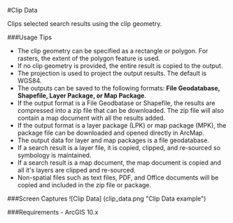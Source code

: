 #Clip Data

Clips selected search results using the clip geometry. 

###Usage Tips
  - The clip geometry can be specified as a rectangle or polygon. For rasters, the extent of the polygon feature is used.
  - If no clip geometry is provided, the entire result is copied to the output.
  - The projection is used to project the output results. The default is WGS84.
  - The outputs can be saved to the following formats: **File Geodatabase, Shapefile, Layer Package, or Map Package**.
  - If the output format is a File Geodbatase or Shapefile, the results are compressed into a zip file that can be downloaded. The zip file will also contain a map document with all the results added.
  - If the output format is a layer package (LPK) or map package (MPK), the package file can be downloaded and opened directly in ArcMap.
  - The output data for layer and map packages is a file geodatabase.
  - If a search result is a layer file, it is copied, clipped, and re-sourced so symbology is maintained.
  - If a search result is a map document, the map document is copied and all it's layers are clipped and re-sourced.
  - Non-spatial files such as text files, PDF, and Office documents will be copied and included in the zip file or package.
  

###Screen Captures
![Clip Data] (clip_data.png "Clip Data example")

###Requirements
    - ArcGIS 10.x


[Voyager Search]:http://voyagersearch.com/
[@VoyagerGIS]:https://twitter.com/voyagergis
[github]:https://github.com/voyagersearch/tasks

    